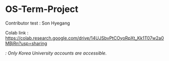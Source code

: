 # OS-Term-Project
Contributor test : Son Hyegang


Colab link : https://colab.research.google.com/drive/14UJSbvPtCOyoRpXt_Kk1T07w2a0MBjRn?usp=sharing

_: Only Korea University accounts are accessible._
